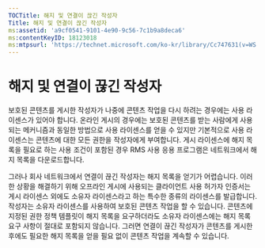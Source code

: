 ```yaml
---
TOCTitle: 해지 및 연결이 끊긴 작성자
Title: 해지 및 연결이 끊긴 작성자
ms:assetid: 'a9cf0541-9101-4e90-9c56-7c1b9a8deca6'
ms:contentKeyID: 18123018
ms:mtpsurl: 'https://technet.microsoft.com/ko-kr/library/Cc747631(v=WS.10)'
---
```


해지 및 연결이 끊긴 작성자
==========================

보호된 콘텐츠를 게시한 작성자가 나중에 콘텐츠 작업을 다시 하려는 경우에는 사용 라이센스가 있어야 합니다. 온라인 게시의 경우에는 보호된 콘텐츠를 받는 사람에게 사용되는 메커니즘과 동일한 방법으로 사용 라이센스를 얻을 수 있지만 기본적으로 사용 라이센스는 콘텐츠에 대한 모든 권한을 작성자에게 부여합니다. 게시 라이센스에 해지 목록을 필요로 하는 사용 조건이 포함된 경우 RMS 사용 응용 프로그램은 네트워크에서 해지 목록을 다운로드합니다.

그러나 회사 네트워크에서 연결이 끊긴 작성자는 해지 목록을 얻기가 어렵습니다. 이러한 상황을 해결하기 위해 오프라인 게시에 사용되는 클라이언트 사용 허가자 인증서는 게시 라이센스 외에도 소유자 라이센스라고 하는 특수한 종류의 라이센스를 발급합니다. 작성자는 소유자 라이센스를 사용하여 보호된 콘텐츠 작업을 할 수 있습니다. 콘텐츠에 지정된 권한 정책 템플릿이 해지 목록을 요구하더라도 소유자 라이센스에는 해지 목록 요구 사항이 절대로 포함되지 않습니다. 그러면 연결이 끊긴 작성자가 콘텐츠를 게시한 후에도 필요한 해지 목록을 얻을 필요 없이 콘텐츠 작업을 계속할 수 있습니다.
